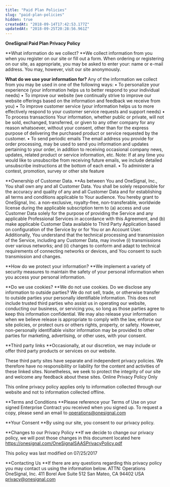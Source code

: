 ```yaml
---
title: "Paid Plan Policies"
slug: "paid-plan-policies"
hidden: true
createdAt: "2018-09-14T17:42:53.177Z"
updatedAt: "2018-09-25T20:28:56.961Z"
---
```

**OneSignal Paid Plan Privacy Policy**

**What information do we collect?
**We collect information from you when you register on our site or fill out a form. When ordering or
registering on our site, as appropriate, you may be asked to enter your: name or e-mail address. You
may, however, visit our site anonymously.

**What do we use your information for?**
Any of the information we collect from you may be used in one of the following ways:
• To personalize your experience (your information helps us to better respond to your individual
needs)
• To improve our website (we continually strive to improve our website offerings based on the
information and feedback we receive from you)
• To improve customer service (your information helps us to more effectively respond to your
customer service requests and support needs)
• To process transactions Your information, whether public or private, will not be sold,
exchanged, transferred, or given to any other company for any reason whatsoever, without your
consent, other than for the express purpose of delivering the purchased product or service
requested by the customer.
• To send periodic emails The email address you provide for order processing, may be used to
send you information and updates pertaining to your order, in addition to receiving occasional
company news, updates, related product or service information, etc. Note: If at any time you
would like to unsubscribe from receiving future emails, we include detailed unsubscribe
instructions at the bottom of each email.
• To administer a contest, promotion, survey or other site feature

**Ownership of Customer Data.
**As between You and OneSignal, Inc., You shall own any and all Customer Data. You shall be solely
responsible for the accuracy and quality of any and all Customer Data and for establishing all terms and conditions applicable to Your audience. You hereby grant to OneSignal, Inc. a non-exclusive, royalty-free, non-transferable, worldwide license during the applicable subscription term to (a) access and use Customer Data solely for the purpose of providing the Service and any applicable Professional Services in accordance with this Agreement, and (b) make applicable Customer Data available to Third Party Application based on configuration of the Service by or for You or an Account User. Additionally, You understand that the technical processing and transmission of the Service, including any Customer Data, may involve (i) transmissions over various networks; and (ii) changes to conform and adapt to technical requirements of connecting networks or devices, and You consent to such transmission and changes.

**How do we protect your information?
**We implement a variety of security measures to maintain the safety of your personal information when you access your personal information. 

**Do we use cookies?
**We do not use cookies.
Do we disclose any information to outside parties?
We do not sell, trade, or otherwise transfer to outside parties your personally identifiable information.
This does not include trusted third parties who assist us in operating our website, conducting our
business, or servicing you, so long as those parties agree to keep this information confidential. We may also release your information when we believe release is appropriate to comply with the law, enforce our site policies, or protect ours or others rights, property, or safety. However, non-personally
identifiable visitor information may be provided to other parties for marketing, advertising, or other
uses, with your consent.

**Third party links
**Occasionally, at our discretion, we may include or offer third party products or services on our website.

These third party sites have separate and independent privacy policies. We therefore have no
responsibility or liability for the content and activities of these linked sites. Nonetheless, we seek to
protect the integrity of our site and welcome any feedback about these sites.
Online Privacy Policy Only

This online privacy policy applies only to information collected through our website and not to
information collected offline.

**Terms and Conditions
**Please reference your Terms of Use on your signed Enterprise Contract you received when you signed up.  To request a copy, please send an email to operations@onesignal.com

**Your Consent
**By using our site, you consent to our privacy policy.

**Changes to our Privacy Policy
**If we decide to change our privacy policy, we will post those changes in this document located here
https://onesignal.com/OneSignalSAASPrivacyPolicy.pdf


This policy was last modified on 07/25/2017

**Contacting Us
**If there are any questions regarding this privacy policy you may contact us using the information below.
ATTN: Operations
OneSignal, Inc.
411 Borel Ave Suite 512
San Mateo, CA 94402 USA
privacy@onesignal.com